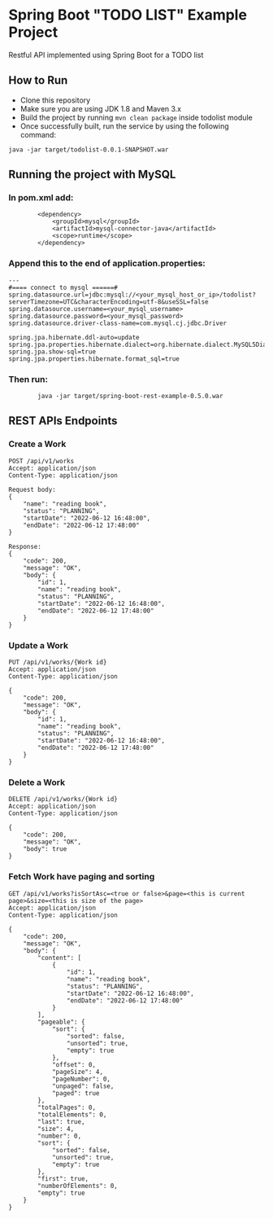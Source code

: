 # Spring Boot "TODO LIST" Example Project
Restful API implemented using Spring Boot for a TODO list

## How to Run

* Clone this repository 
* Make sure you are using JDK 1.8 and Maven 3.x
* Build the project by running `mvn clean package` inside todolist module
* Once successfully built, run the service by using the following command:
```
java -jar target/todolist-0.0.1-SNAPSHOT.war
```
## Running the project with MySQL

### In pom.xml add: 

```
		<dependency>
			<groupId>mysql</groupId>
			<artifactId>mysql-connector-java</artifactId>
			<scope>runtime</scope>
		</dependency>
```

### Append this to the end of application.properties: 

```
---
#==== connect to mysql ======#
spring.datasource.url=jdbc:mysql://<your_mysql_host_or_ip>/todolist?serverTimezone=UTC&characterEncoding=utf-8&useSSL=false
spring.datasource.username=<your_mysql_username>
spring.datasource.password=<your_mysql_password>
spring.datasource.driver-class-name=com.mysql.cj.jdbc.Driver

spring.jpa.hibernate.ddl-auto=update
spring.jpa.properties.hibernate.dialect=org.hibernate.dialect.MySQL5Dialect
spring.jpa.show-sql=true
spring.jpa.properties.hibernate.format_sql=true

```

### Then run:

```
        java -jar target/spring-boot-rest-example-0.5.0.war
```

## REST APIs Endpoints
### Create a Work
```
POST /api/v1/works
Accept: application/json
Content-Type: application/json

Request body:
{
    "name": "reading book",
    "status": "PLANNING",
    "startDate": "2022-06-12 16:48:00",
    "endDate": "2022-06-12 17:48:00"
}

Response:
{
    "code": 200,
    "message": "OK",
    "body": {
        "id": 1,
        "name": "reading book",
        "status": "PLANNING",
        "startDate": "2022-06-12 16:48:00",
        "endDate": "2022-06-12 17:48:00"
    }
}

```

### Update a Work
```
PUT /api/v1/works/{Work id}
Accept: application/json
Content-Type: application/json

{
    "code": 200,
    "message": "OK",
    "body": {
        "id": 1,
        "name": "reading book",
        "status": "PLANNING",
        "startDate": "2022-06-12 16:48:00",
        "endDate": "2022-06-12 17:48:00"
    }
}

```

### Delete a Work
```
DELETE /api/v1/works/{Work id}
Accept: application/json
Content-Type: application/json

{
    "code": 200,
    "message": "OK",
    "body": true
}

```
### Fetch Work have paging and sorting
```
GET /api/v1/works?isSortAsc=<true or false>&page=<this is current page>&size=<this is size of the page>
Accept: application/json
Content-Type: application/json

{
    "code": 200,
    "message": "OK",
    "body": {
        "content": [
            {
                "id": 1,
                "name": "reading book",
                "status": "PLANNING",
                "startDate": "2022-06-12 16:48:00",
                "endDate": "2022-06-12 17:48:00"
            }
        ],
        "pageable": {
            "sort": {
                "sorted": false,
                "unsorted": true,
                "empty": true
            },
            "offset": 0,
            "pageSize": 4,
            "pageNumber": 0,
            "unpaged": false,
            "paged": true
        },
        "totalPages": 0,
        "totalElements": 0,
        "last": true,
        "size": 4,
        "number": 0,
        "sort": {
            "sorted": false,
            "unsorted": true,
            "empty": true
        },
        "first": true,
        "numberOfElements": 0,
        "empty": true
    }
}

```

